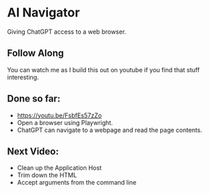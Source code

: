 # AI Navigator

Giving ChatGPT access to a web browser.

## Follow Along
You can watch me as I build this out on youtube if you find that stuff interesting.

## Done so far:
- https://youtu.be/FsbfEs57zZo
- Open a browser using Playwright.
- ChatGPT can navigate to a webpage and read the page contents.

## Next Video:

- Clean up the Application Host
- Trim down the HTML
- Accept arguments from the command line

